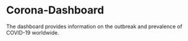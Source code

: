 # Corona-Dashboard
The dashboard provides information on the outbreak and prevalence of COVID-19 worldwide.
